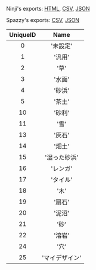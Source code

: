 Ninji's exports: [HTML](https://wuffs.org/acnh/bcsv_140/html/ColEffectAttributeParam.html), [CSV](https://wuffs.org/acnh/bcsv_140/csv/ColEffectAttributeParam.csv), [JSON](https://wuffs.org/acnh/bcsv_140/json/ColEffectAttributeParam.json)

Spazzy's exports: [CSV](https://github.com/McSpazzy/acnh-csv/blob/master/ColEffectAttributeParam.csv), [JSON](https://github.com/McSpazzy/acnh-json/blob/master/ColEffectAttributeParam.json)

| UniqueID | Name |
|:--:|:--:|
| 0 | '未設定' | 
| 1 | '汎用' | 
| 2 | '草' | 
| 3 | '水面' | 
| 4 | '砂浜' | 
| 5 | '茶土' | 
| 10 | '砂利' | 
| 11 | '雪' | 
| 13 | '灰石' | 
| 14 | '畑土' | 
| 15 | '湿った砂浜' | 
| 16 | 'レンガ' | 
| 17 | 'タイル' | 
| 18 | '木' | 
| 19 | '扇石' | 
| 20 | '泥沼' | 
| 21 | '砂' | 
| 22 | '溶岩' | 
| 24 | '穴' | 
| 25 | 'マイデザイン' | 
